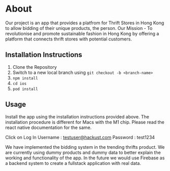 # About
Our project is an app that provides a platfrom for Thrift Stores in Hong Kong to allow bidding of their unique products, the person.
Our Mission - To revolutionise and promote sustainable fashion in Hong Kong by offering a platform that connects thrift stores with potential customers.



## Installation Instructions
1. Clone the Repository
2. Switch to a new local branch using `git checkout -b <branch-name>`
3. `npm install`
5. `cd ios`
6. `pod install`

## Usage
Install the app using the installation instructions provided above. The installation procedure is different for Macs with the M1 chip. Please read the react native documentation for the same.

Click on Log In
Username : testuser@hackust.com
Password : test1234

We have implemented the bidding system in the trending thrifts product. 
We are currently using dummy products and dummy data to better explain the working and functionality of the app. In the future we would use Firebase as a backend system to create a fullstack application with real data.
